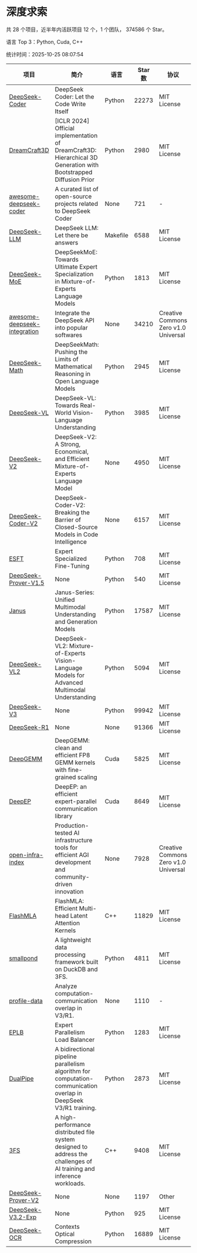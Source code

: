 # 深度求索

共 28 个项目，近半年内活跃项目 12 个，1 个团队， 374586 个 Star。

语言 Top 3：Python, Cuda, C++

统计时间：2025-10-25 08:07:54

| 项目 | 简介 | 语言 | Star 数 | 协议 | 创建时间 | 最后更新时间 | 最后提交时间 |
| --- | --- | --- | --- | --- | --- | --- | --- |
| [DeepSeek-Coder](https://github.com/deepseek-ai/DeepSeek-Coder) | DeepSeek Coder: Let the Code Write Itself | Python | 22273 | MIT License | 2023-10-20 | 2025-10-25 | 2024-05-21 |
| [DreamCraft3D](https://github.com/deepseek-ai/DreamCraft3D) | [ICLR 2024] Official implementation of DreamCraft3D: Hierarchical 3D Generation with Bootstrapped Diffusion Prior | Python | 2980 | MIT License | 2023-10-23 | 2025-10-25 | 2025-04-22 |
| [awesome-deepseek-coder](https://github.com/deepseek-ai/awesome-deepseek-coder) | A curated list of open-source projects related to DeepSeek Coder | None | 721 | - | 2023-11-06 | 2025-10-22 | 2024-04-03 |
| [DeepSeek-LLM](https://github.com/deepseek-ai/DeepSeek-LLM) | DeepSeek LLM: Let there be answers | Makefile | 6588 | MIT License | 2023-11-29 | 2025-10-25 | 2024-02-04 |
| [DeepSeek-MoE](https://github.com/deepseek-ai/DeepSeek-MoE) | DeepSeekMoE: Towards Ultimate Expert Specialization in Mixture-of-Experts Language Models | Python | 1813 | MIT License | 2024-01-02 | 2025-10-23 | 2024-01-16 |
| [awesome-deepseek-integration](https://github.com/deepseek-ai/awesome-deepseek-integration) | Integrate the DeepSeek API into popular softwares | None | 34210 | Creative Commons Zero v1.0 Universal | 2024-01-11 | 2025-10-25 | 2025-09-25 |
| [DeepSeek-Math](https://github.com/deepseek-ai/DeepSeek-Math) | DeepSeekMath: Pushing the Limits of Mathematical Reasoning in Open Language Models | Python | 2945 | MIT License | 2024-02-05 | 2025-10-25 | 2024-04-15 |
| [DeepSeek-VL](https://github.com/deepseek-ai/DeepSeek-VL) | DeepSeek-VL: Towards Real-World Vision-Language Understanding | Python | 3985 | MIT License | 2024-03-07 | 2025-10-25 | 2024-04-24 |
| [DeepSeek-V2](https://github.com/deepseek-ai/DeepSeek-V2) | DeepSeek-V2: A Strong, Economical, and Efficient Mixture-of-Experts Language Model | None | 4950 | MIT License | 2024-04-22 | 2025-10-25 | 2024-09-25 |
| [DeepSeek-Coder-V2](https://github.com/deepseek-ai/DeepSeek-Coder-V2) | DeepSeek-Coder-V2: Breaking the Barrier of Closed-Source Models in Code Intelligence | None | 6157 | MIT License | 2024-06-14 | 2025-10-25 | 2024-09-24 |
| [ESFT](https://github.com/deepseek-ai/ESFT) | Expert Specialized Fine-Tuning | Python | 708 | MIT License | 2024-07-04 | 2025-10-21 | 2025-05-22 |
| [DeepSeek-Prover-V1.5](https://github.com/deepseek-ai/DeepSeek-Prover-V1.5) | None | Python | 540 | MIT License | 2024-08-15 | 2025-10-06 | 2024-08-16 |
| [Janus](https://github.com/deepseek-ai/Janus) | Janus-Series: Unified Multimodal Understanding and Generation Models | Python | 17587 | MIT License | 2024-10-18 | 2025-10-24 | 2025-02-01 |
| [DeepSeek-VL2](https://github.com/deepseek-ai/DeepSeek-VL2) | DeepSeek-VL2: Mixture-of-Experts Vision-Language Models for Advanced Multimodal Understanding | Python | 5094 | MIT License | 2024-12-13 | 2025-10-24 | 2025-02-26 |
| [DeepSeek-V3](https://github.com/deepseek-ai/DeepSeek-V3) | None | Python | 99942 | MIT License | 2024-12-26 | 2025-10-25 | 2025-08-28 |
| [DeepSeek-R1](https://github.com/deepseek-ai/DeepSeek-R1) | None | None | 91366 | MIT License | 2025-01-20 | 2025-10-25 | 2025-06-27 |
| [DeepGEMM](https://github.com/deepseek-ai/DeepGEMM) | DeepGEMM: clean and efficient FP8 GEMM kernels with fine-grained scaling | Cuda | 5825 | MIT License | 2025-02-13 | 2025-10-25 | 2025-10-15 |
| [DeepEP](https://github.com/deepseek-ai/DeepEP) | DeepEP: an efficient expert-parallel communication library | Cuda | 8649 | MIT License | 2025-02-17 | 2025-10-25 | 2025-10-23 |
| [open-infra-index](https://github.com/deepseek-ai/open-infra-index) | Production-tested AI infrastructure tools for efficient AGI development and community-driven innovation | None | 7928 | Creative Commons Zero v1.0 Universal | 2025-02-21 | 2025-10-24 | 2025-05-15 |
| [FlashMLA](https://github.com/deepseek-ai/FlashMLA) | FlashMLA: Efficient Multi-head Latent Attention Kernels | C++ | 11829 | MIT License | 2025-02-21 | 2025-10-24 | 2025-09-30 |
| [smallpond](https://github.com/deepseek-ai/smallpond) | A lightweight data processing framework built on DuckDB and 3FS. | Python | 4811 | MIT License | 2025-02-24 | 2025-10-24 | 2025-03-05 |
| [profile-data](https://github.com/deepseek-ai/profile-data) | Analyze computation-communication overlap in V3/R1. | None | 1110 | - | 2025-02-26 | 2025-10-23 | 2025-03-21 |
| [EPLB](https://github.com/deepseek-ai/EPLB) | Expert Parallelism Load Balancer | Python | 1283 | MIT License | 2025-02-26 | 2025-10-24 | 2025-03-24 |
| [DualPipe](https://github.com/deepseek-ai/DualPipe) | A bidirectional pipeline parallelism algorithm for computation-communication overlap in DeepSeek V3/R1 training. | Python | 2873 | MIT License | 2025-02-26 | 2025-10-25 | 2025-03-10 |
| [3FS](https://github.com/deepseek-ai/3FS) |  A high-performance distributed file system designed to address the challenges of AI training and inference workloads.  | C++ | 9408 | MIT License | 2025-02-27 | 2025-10-25 | 2025-10-24 |
| [DeepSeek-Prover-V2](https://github.com/deepseek-ai/DeepSeek-Prover-V2) | None | None | 1197 | Other | 2025-04-30 | 2025-10-22 | 2025-07-18 |
| [DeepSeek-V3.2-Exp](https://github.com/deepseek-ai/DeepSeek-V3.2-Exp) | None | Python | 925 | MIT License | 2025-09-29 | 2025-10-25 | 2025-10-02 |
| [DeepSeek-OCR](https://github.com/deepseek-ai/DeepSeek-OCR) | Contexts Optical Compression | Python | 16889 | MIT License | 2025-10-17 | 2025-10-25 | 2025-10-25 |
